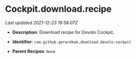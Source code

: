 # Cockpit.download.recipe

_Last updated 2021-12-23 19:58:07Z_

- **Description**: Download recipe for Devolo Cockpit.

- **Identifier**: `com.github.gerardkok.download.devolo-cockpit`

- **Parent Recipes**: `None`